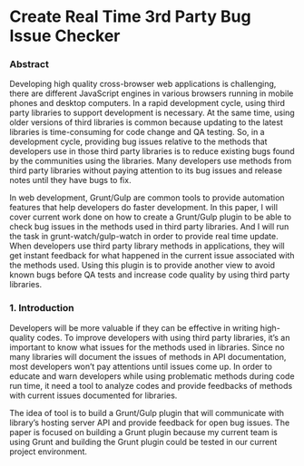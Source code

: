 # Create Real Time 3rd Party Bug Issue Checker

### Abstract
Developing high quality cross-browser web applications is challenging, there are different JavaScript engines in various browsers running in mobile phones and desktop computers. In a rapid development cycle, using third party libraries to support development is necessary. At the same time, using older versions of third libraries is common because updating to the latest libraries is time-consuming for code change and QA testing. So, in a development cycle, providing bug issues relative to the methods that developers use in those third party libraries is to reduce existing bugs found by the communities using the libraries. Many developers use methods from third party libraries without paying attention to its bug issues and release notes until they have bugs to fix.

In web development, Grunt/Gulp are common tools to provide automation features that help developers do faster development. In this paper, I will cover current work done on how to create a Grunt/Gulp plugin to be able to check bug issues in the methods used in third party libraries. And I will run the task in grunt-watch/gulp-watch in order to provide real time update. When developers use third party library methods in applications, they will get instant feedback for what happened in the current issue associated with the methods used. Using this plugin is to provide another view to avoid known bugs before QA tests and increase code quality by using third party libraries.

### 1. Introduction

Developers will be more valuable if they can be effective in writing high-quality codes. To improve developers with using third party libraries, it’s an important to know what issues for the methods used in libraries. Since no many libraries will document the issues of methods in API documentation, most developers won’t pay attentions until issues come up. In order to educate and warn developers while using problematic methods during code run time, it need a tool to analyze codes and provide feedbacks of methods with current issues documented for libraries.

The idea of tool is to build a Grunt/Gulp plugin that will communicate with library’s hosting server API and provide feedback for open bug issues. The paper is focused on building a Grunt plugin because my current team is using Grunt and building the Grunt plugin could be tested in our current project environment.
